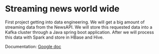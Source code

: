 # Streaming news world wide


First project getting into data engineering. We will get a big amount of streaming data from the NewsAPI. We will store this requested data into a Kafka cluster through a Java spring boot application. After we will process this data with Spark and store in HBase and Hive.


Documentation: [Google doc](https://docs.google.com/document/d/1nfjselzvqzASptw_VASdLWIO7K77BOrIVmp49HHik2g/edit?usp=sharing)
